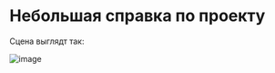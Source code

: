 # **Небольшая справка по проекту**

Сцена выглядт так:

![image](https://github.com/user-attachments/assets/828b2d1e-0841-4cae-b76f-916744225f80)
